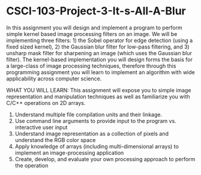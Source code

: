 # CSCI-103-Project-3-It-s-All-A-Blur
In this assignment you will design and implement a program to perform simple kernel based image processing filters on an image. We will be implementing three filters: 1) the Sobel operator for edge detection (using a fixed sized kernel), 2) the Gaussian blur filter for low-pass filtering, and 3) unsharp mask filter for sharpening an image (which uses the Gaussian blur filter). The kernel-based implementation you will design forms the basis for a large-class of image processing techniques, therefore through this programming assignment you will learn to implement an algorithm with wide applicability across computer science.

WHAT YOU WILL LEARN:
This assignment will expose you to simple image representation and manipulation
techniques as well as familiarize you with C/C++ operations on 2D arrays.
1. Understand multiple file compilation units and their linkage.
2. Use command line arguments to provide input to the program vs. interactive user
input
3. Understand image representation as a collection of pixels and understand the RGB
color space
4. Apply knowledge of arrays (including multi-dimensional arrays) to implement an
image-processing application
5. Create, develop, and evaluate your own processing approach to perform the
operation
